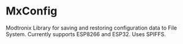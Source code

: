 # MxConfig
Modtronix Library for saving and restoring configuration data to File System. Currently supports ESP8266 and ESP32. Uses SPIFFS.

